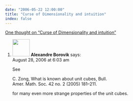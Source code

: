 ```yaml
---
date: "2006-05-22 12:00:00"
title: "Curse of Dimensionality and intuition"
index: false
---
```


[One thought on &ldquo;Curse of Dimensionality and intuition&rdquo;](/lemire/blog/2006/05-22-curse-of-dimensionality-and-intuition)

<ol class="comment-list">
<li id="comment-25218" class="comment even thread-even depth-1">
<div class="comment-author vcard">
<img alt src="https://secure.gravatar.com/avatar/ea20ca5ca4ae1470f120607a4179dc5e?s=56&#038;d=mm&#038;r=g" srcset="https://secure.gravatar.com/avatar/ea20ca5ca4ae1470f120607a4179dc5e?s=112&#038;d=mm&#038;r=g 2x" class="avatar avatar-56 photo" height="56" width="56" decoding="async" /> <b class="fn">Alexandre Borovik</b> <span class="says">says:</span> </div>
<div class="comment-metadata"><time datetime="2006-08-28T06:03:40+00:00">August 28, 2006 at 6:03 am</time></a> </div>
<div class="comment-content">
<p>See </p>
<p>C. Zong, What is known about unit cubes, Bull.<br/>
Amer. Math. Soc. 42 no. 2 (2005) 181&#8211;211.</p>
<p>for many even more strange properties of the unit cubes.</p>
</div>
</li>
</ol>
